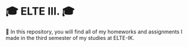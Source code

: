 # 🎓 ELTE III. 🎓

📘 In this repository, you will find all of my homeworks and assignments I made in the third semester of my studies at ELTE-IK.
